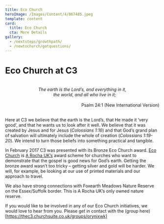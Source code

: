 ```yaml
---
title: Eco Church
heroImage: /Images/Content/4/867485.jpeg
template: content
card:
  title: Eco Church
  cta: More Details
gallery:
  - /nextsteps/growthpath/
  - /newtochurch/gotquestions/
---
```


# Eco Church at C3

<div style="text-align: center;">
	<br>
	<em>The earth is the&nbsp;Lord’s,&nbsp;and everything in it,<br>
	&nbsp;&nbsp;&nbsp;&nbsp;the world, and all who live in it;</em><br>
	&nbsp;
</div>

<div style="text-align: right;">
	Psalm 24:1 (New International Version)<br>
	&nbsp;
</div>

Here at C3 we believe that the earth is the Lord’s, that He made it ‘very good’, and that he wants us to look after it well. We believe that it was created by Jesus and for Jesus (<em>Colossians 1:16</em>) and that God’s grand plan of salvation will ultimately include the whole of creation (<em>Colossians 1:19-20</em>). We intend to turn those beliefs into something practical and tangible.

In February 2017 C3 was presented with its Bronze Eco Church award. <a href="https://ecochurch.arocha.org.uk/" target="_blank">Eco Church</a>&nbsp;is <a href="http://arocha.org.uk/" target="_blank">A Rocha UK’s</a>&nbsp;award scheme for churches who want to demonstrate that the gospel is good news for God’s earth. Getting the bronze award wasn’t too tricky – getting silver and gold will be harder. We will, for example, be looking at our use of printed materials and our approach to travel.

We also have strong connections with Foxearth Meadows Nature Reserve on the Essex/Suffolk border. This is A Rocha UK’s only owned nature reserve.

If you would like to be involved in any of our Eco Church initiatives, we would love to hear from you. Please get in contact with the (group here)[https://thec3.churchsuite.co.uk/groups/orynixwk]
